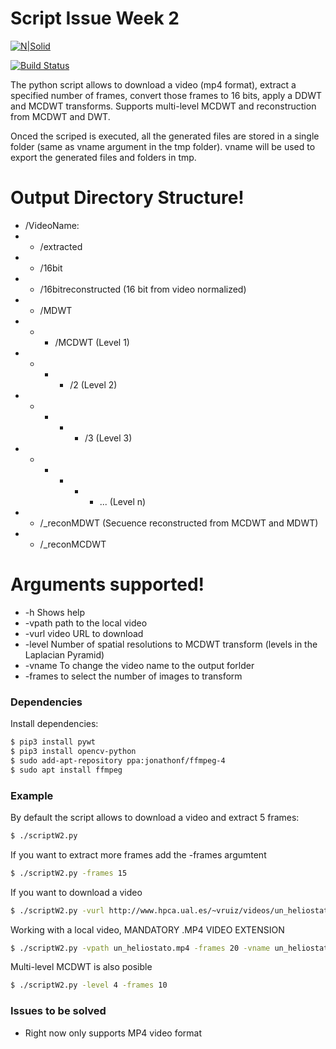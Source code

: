 # Script Issue Week 2

[![N|Solid](https://cldup.com/dTxpPi9lDf.thumb.png)](https://nodesource.com/products/nsolid)

[![Build Status](https://travis-ci.org/joemccann/dillinger.svg?branch=master)](https://travis-ci.org/joemccann/dillinger)

The python script allows to download a video (mp4 format), extract a specified number of frames, convert those frames to 16 bits, apply a DDWT and MCDWT transforms. Supports multi-level MCDWT and reconstruction from MCDWT and DWT.

Onced the scriped is executed, all the generated files are stored in a single folder (same as vname argument in the tmp folder). vname will be used to export the generated files and folders in tmp.

# Output Directory Structure!
-  /VideoName:
  - - /extracted
  - - /16bit
  - - /16bitreconstructed (16 bit from video normalized)
  - - /MDWT
  - - - /MCDWT (Level 1)
  - - - - /2 (Level 2)
  - - - - - /3 (Level 3)
  - - - - - - ... (Level n)
  - - /_reconMDWT (Secuence reconstructed from MCDWT and MDWT)
  - - /_reconMCDWT

# Arguments supported!

  - -h Shows help
  - -vpath path to the local video
  - -vurl video URL to download
  - -level Number of spatial resolutions to MCDWT transform (levels in the Laplacian Pyramid)
  - -vname To change the video name to the output forlder
  - -frames to select the number of images to transform

### Dependencies

Install  dependencies:

```sh
$ pip3 install pywt
$ pip3 install opencv-python
$ sudo add-apt-repository ppa:jonathonf/ffmpeg-4
$ sudo apt install ffmpeg
```

### Example

By default the script allows to download a video and extract 5 frames:

```sh
$ ./scriptW2.py
```

If you want to extract more frames add the -frames argumtent
```sh
$ ./scriptW2.py -frames 15
```

If you want to download a video
```sh
$ ./scriptW2.py -vurl http://www.hpca.ual.es/~vruiz/videos/un_heliostato.mp4
```

Working with a local video, MANDATORY .MP4 VIDEO EXTENSION
```sh
$ ./scriptW2.py -vpath un_heliostato.mp4 -frames 20 -vname un_heliostato
```

Multi-level MCDWT is also posible
```sh
$ ./scriptW2.py -level 4 -frames 10
```


### Issues to be solved

  - Right now only supports MP4 video format



   [dill]: <https://github.com/joemccann/dillinger>
   [git-repo-url]: <https://github.com/joemccann/dillinger.git>
   [john gruber]: <http://daringfireball.net>
   [df1]: <http://daringfireball.net/projects/markdown/>
   [markdown-it]: <https://github.com/markdown-it/markdown-it>
   [Ace Editor]: <http://ace.ajax.org>
   [node.js]: <http://nodejs.org>
   [Twitter Bootstrap]: <http://twitter.github.com/bootstrap/>
   [jQuery]: <http://jquery.com>
   [@tjholowaychuk]: <http://twitter.com/tjholowaychuk>
   [express]: <http://expressjs.com>
   [AngularJS]: <http://angularjs.org>
   [Gulp]: <http://gulpjs.com>

   [PlDb]: <https://github.com/joemccann/dillinger/tree/master/plugins/dropbox/README.md>
   [PlGh]: <https://github.com/joemccann/dillinger/tree/master/plugins/github/README.md>
   [PlGd]: <https://github.com/joemccann/dillinger/tree/master/plugins/googledrive/README.md>
   [PlOd]: <https://github.com/joemccann/dillinger/tree/master/plugins/onedrive/README.md>
   [PlMe]: <https://github.com/joemccann/dillinger/tree/master/plugins/medium/README.md>
   [PlGa]: <https://github.com/RahulHP/dillinger/blob/master/plugins/googleanalytics/README.md>
